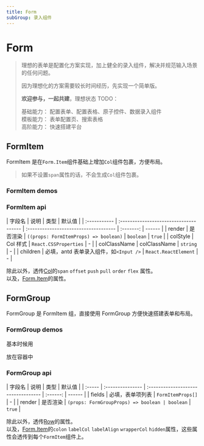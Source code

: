 ```yaml
---
title: Form
subGroup: 录入组件
---
```


# Form

> 理想的表单是配置化方案实现，加上健全的录入组件，解决并规范输入场景的任何问题。
>
> 因为理想化的方案需要较长时间经历，先实现一个简单版。
>
> **欢迎参与，一起共建**，理想状态 TODO：
>
> 基础能力： 配置表单、配置表格、原子控件、数据录入组件  
> 模板能力： 表单配置页、搜索表格  
> 高阶能力： 快速搭建平台

## FormItem

FormItem 是在`Form.Item`组件基础上增加`Col`组件包裹，方便布局。

> 如果不设置`span`属性的话，不会生成`Col`组件包裹。

### FormItem demos

<Demo src="./demos/formitemdemo.tsx" />

### FormItem api

| 字段名       | 说明                                   | 类型                                  |  默认值   |
| :----------- | :------------------------------------- | :------------------------------------ | :-------: | ------ |
| render       | 是否渲染                               | `((props: FormItemProps) => boolean)` | `boolean` | `true` |
| colStyle     | Col 样式                               | `React.CSSProperties`                 |     -     |
| colClassName | colClassName                           | `string`                              |     -     |
| children     | 必填，antd 表单录入组件，如`<Input />` | `React.ReactElement`                  |     -     |

除此以外，透传[Col](https://ant.design/components/grid-cn/#Col)的`span` `offset` `push` `pull` `order` `flex` 属性。  
以及，[Form.Item](https://ant.design/components/form-cn/#Form.Item)的属性。

## FormGroup

FormGroup 是 FormItem 组，直接使用 FormGroup 方便快速搭建表单和布局。

### FormGroup demos

基本时候用
<Demo src="./demos/formgroupdemo.tsx" />

放在容器中
<Demo src="./demos/carddemo.tsx" />

### FormGroup api

| 字段名 | 说明             | 类型                                |  默认值  |
| :----- | :--------------- | :---------------------------------- | :------: | ------ |
| fields | 必填，表单项列表 | `FormItemProps[]`                   |    -     |
| render | 是否渲染         | `(props: FormGroupProps) => boolean | boolean` | `true` |

除此以外，透传[Row](https://ant.design/components/grid-cn/#Row)的属性。  
以及，[Form.Item](https://ant.design/components/form-cn/#Form.Item)的`colon` `labelCol` `labelAlign` `wrapperCol` `hidden`属性，这些属性会透传到每个`FormItem`组件上。

